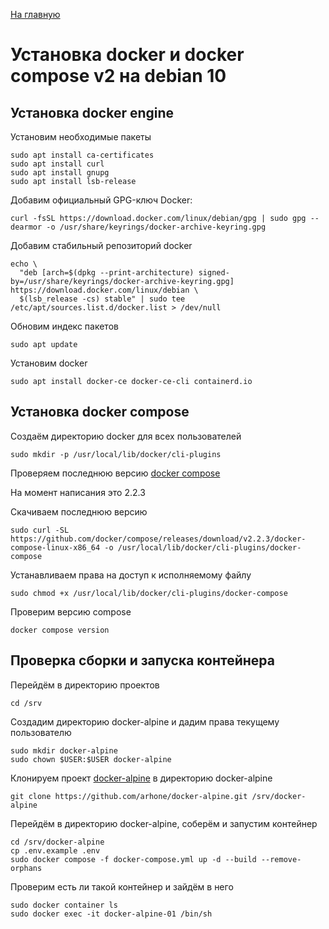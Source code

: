 [На главную](README.md)

# Установка docker и docker compose v2 на debian 10

## Установка docker engine

Установим необходимые пакеты
```
sudo apt install ca-certificates
sudo apt install curl
sudo apt install gnupg
sudo apt install lsb-release
```

Добавим официальный GPG-ключ Docker:
```
curl -fsSL https://download.docker.com/linux/debian/gpg | sudo gpg --dearmor -o /usr/share/keyrings/docker-archive-keyring.gpg
```

Добавим стабильный репозиторий docker
```
echo \
  "deb [arch=$(dpkg --print-architecture) signed-by=/usr/share/keyrings/docker-archive-keyring.gpg] https://download.docker.com/linux/debian \
  $(lsb_release -cs) stable" | sudo tee /etc/apt/sources.list.d/docker.list > /dev/null
```

Обновим индекс пакетов
```
sudo apt update
```

Установим docker
```
sudo apt install docker-ce docker-ce-cli containerd.io
```

## Установка docker compose
Создаём директорию docker для всех пользователей
```
sudo mkdir -p /usr/local/lib/docker/cli-plugins
```

Проверяем последнюю версию [docker compose](https://github.com/docker/compose/releases)

На момент написания это 2.2.3

Скачиваем последнюю версию
```
sudo curl -SL https://github.com/docker/compose/releases/download/v2.2.3/docker-compose-linux-x86_64 -o /usr/local/lib/docker/cli-plugins/docker-compose
```

Устанавливаем права на доступ к исполняемому файлу
```
sudo chmod +x /usr/local/lib/docker/cli-plugins/docker-compose
```

Проверим версию compose
```
docker compose version
```

## Проверка сборки и запуска контейнера

Перейдём в директорию проектов
```
cd /srv
```

Создадим директорию docker-alpine и дадим права текущему пользователю
```
sudo mkdir docker-alpine
sudo chown $USER:$USER docker-alpine
```

Клонируем проект [docker-alpine](https://github.com/arhone/docker-alpine) в директорию docker-alpine
```
git clone https://github.com/arhone/docker-alpine.git /srv/docker-alpine
```

Перейдём в директорию docker-alpine, соберём и запустим контейнер
```
cd /srv/docker-alpine
cp .env.example .env
sudo docker compose -f docker-compose.yml up -d --build --remove-orphans
```

Проверим есть ли такой контейнер и зайдём в него
```
sudo docker container ls
sudo docker exec -it docker-alpine-01 /bin/sh
```
